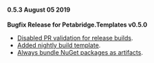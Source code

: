 #### 0.5.3 August 05 2019 ####
**Bugfix Release for Petabridge.Templates v0.5.0**

* [Disabled PR validation for release builds](https://github.com/petabridge/petabridge-dotnet-new/issues/106).
* [Added nightly build template](https://github.com/petabridge/petabridge-dotnet-new/issues/107).
* [Always bundle NuGet packages as artifacts](https://github.com/petabridge/petabridge-dotnet-new/issues/105).